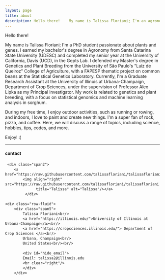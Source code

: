 ```yaml
---
layout: page
title: about
description: Hello there!    My name is Talissa Floriani; I'm an agronomist passionate about plants and genes.
---
```

Hello there!    

My name is Talissa Floriani; I'm a PhD student passionate about plants and genes. I earned my bachelor's degree in Agronomy from Santa Catarina State University (UDESC) and completed my senior year at the University of California, Davis (UCD), in the Gepts Lab. I defended my Master's degree in Genetics and Plant Breeding from the University of São Paulo's "Luiz de Queiroz" College of Agriculture, with a FAPESP thematic project on common beans at the Statistical Genetics Laboratory. Currently, I'm a Graduate Research Assistant at the University of Illinois at Urbana-Champaign, Department of Crop Sciences, under the supervision of Professor Alex Lipka as my Principal Investigator. My work is related to genetics and plant breeding, with a focus on statistical genomics and machine learning analysis in sorghum.

During my free time, I enjoy outdoor activities, such as running or rowing, and indoors, I love to paint and create new things. I'm a super fan of rock, pizza, and coffee. Here, we will discuss a range of topics, including science, hobbies, tips, codes, and more.    

Enjoy! :)





---

<div class="container">
<h4><a name="Contact"></a>contact</h4>
    
     <div class="span2">
        <a href="https://raw.githubusercontent.com/talissafloriani/talissafloriani.github.io/main/assets/prof_pic_2021.jpg">
            <img align="right" src="https://raw.githubusercontent.com/talissafloriani/talissafloriani.github.io/main/assets/prof_pic_2021.jpg"
                  title="Talissa" alt="Talissa"/></a>
             </div>

    <div class="row-fluid">
        <div class="span5">
            Talissa Floriani<br/>
            <a href="https://illinois.edu/">University of Illinois at Urbana-Champaign</a><br/>
            <a href="https://cropsciences.illinois.edu/"> Department of Crop Sciences </a><br/>
            Urbana, Champaign<br/>
            United States<br/><br/>

            <div id="hide_email">
            Email: talissa2@illinois.edu
            <br clear="right"/>
            </div>
        </div>
        
